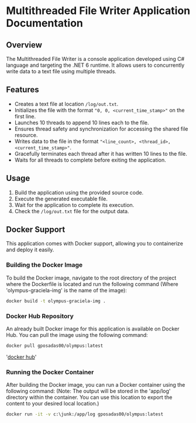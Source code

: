 # Multithreaded File Writer Application Documentation

## Overview
The Multithreaded File Writer is a console application developed using C# language and targeting the .NET 6 runtime. It allows users to concurrently write data to a text file using multiple threads.

## Features
- Creates a text file at location `/log/out.txt`.
- Initializes the file with the format `"0, 0, <current_time_stamp>"` on the first line.
- Launches 10 threads to append 10 lines each to the file.
- Ensures thread safety and synchronization for accessing the shared file resource.
- Writes data to the file in the format `"<line_count>, <thread_id>, <current_time_stamp>"`.
- Gracefully terminates each thread after it has written 10 lines to the file.
- Waits for all threads to complete before exiting the application.

## Usage
1. Build the application using the provided source code.
2. Execute the generated executable file.
3. Wait for the application to complete its execution.
4. Check the `/log/out.txt` file for the output data.

## Docker Support

This application comes with Docker support, allowing you to containerize and deploy it easily.


### Building the Docker Image

To build the Docker image, navigate to the root directory of the project where the Dockerfile is located and run the following command (Where 'olympus-graciela-img' is the name of the image):

```bash
docker build -t olympus-graciela-img . 
```


### Docker Hub Repository
An already built Docker image for this application is available on Docker Hub. You can pull the image using the following command:
```bash
docker pull gposadas00/olympus:latest
```
'[docker hub](https://hub.docker.com/r/gposadas00/olympus/tags)'

### Running the Docker Container
After building the Docker image, you can run a Docker container using the following command: 
(Note: The output will be stored in the 'app/log' directory within the container. You can use this location to export the content to your desired local location.)
```bash
docker run -it -v c:\junk:/app/log gposadas00/olympus:latest
```